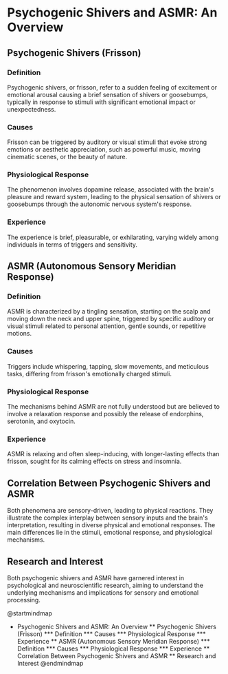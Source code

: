 # Psychogenic Shivers and ASMR: An Overview

## Psychogenic Shivers (Frisson)

### Definition
Psychogenic shivers, or frisson, refer to a sudden feeling of excitement or emotional arousal causing a brief sensation of shivers or goosebumps, typically in response to stimuli with significant emotional impact or unexpectedness.

### Causes
Frisson can be triggered by auditory or visual stimuli that evoke strong emotions or aesthetic appreciation, such as powerful music, moving cinematic scenes, or the beauty of nature.

### Physiological Response
The phenomenon involves dopamine release, associated with the brain's pleasure and reward system, leading to the physical sensation of shivers or goosebumps through the autonomic nervous system's response.

### Experience
The experience is brief, pleasurable, or exhilarating, varying widely among individuals in terms of triggers and sensitivity.

## ASMR (Autonomous Sensory Meridian Response)

### Definition
ASMR is characterized by a tingling sensation, starting on the scalp and moving down the neck and upper spine, triggered by specific auditory or visual stimuli related to personal attention, gentle sounds, or repetitive motions.

### Causes
Triggers include whispering, tapping, slow movements, and meticulous tasks, differing from frisson's emotionally charged stimuli.

### Physiological Response
The mechanisms behind ASMR are not fully understood but are believed to involve a relaxation response and possibly the release of endorphins, serotonin, and oxytocin.

### Experience
ASMR is relaxing and often sleep-inducing, with longer-lasting effects than frisson, sought for its calming effects on stress and insomnia.

## Correlation Between Psychogenic Shivers and ASMR

Both phenomena are sensory-driven, leading to physical reactions. They illustrate the complex interplay between sensory inputs and the brain's interpretation, resulting in diverse physical and emotional responses. The main differences lie in the stimuli, emotional response, and physiological mechanisms.

## Research and Interest

Both psychogenic shivers and ASMR have garnered interest in psychological and neuroscientific research, aiming to understand the underlying mechanisms and implications for sensory and emotional processing.

@startmindmap
* Psychogenic Shivers and ASMR: An Overview
** Psychogenic Shivers (Frisson)
*** Definition
*** Causes
*** Physiological Response
*** Experience
** ASMR (Autonomous Sensory Meridian Response)
*** Definition
*** Causes
*** Physiological Response
*** Experience
** Correlation Between Psychogenic Shivers and ASMR
** Research and Interest
@endmindmap
